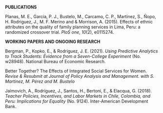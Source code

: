**PUBLICATIONS**

Planas, M. E., Garcia, P. J., Bustelo, M., Carcamo, C. P., Martinez, S., Ñopo, H. Rodriguez, J., M. F. Merino and & Morrison, A. (2015). Effects of ethnic attributes on the quality of family planning services in Lima, Peru: a randomized crossover trial. *PloS one*, *10*(2), e0115274.


**WORKING PAPERS AND ONGOING RESEARCH**

Bergman, P., Kopko, E., & Rodriguez, J. E. (2021). *Using Predictive Analytics to Track Students: Evidence from a Seven-College Experiment* (No. w28948). National Bureau of Economic Research.

Better Together? The Effects of Integrated Social Services for Women. *Revise & Resubmit at Journal of Policy Analysis and Management. with S. Martinez, M. Pérez and M. Bustelo*

Jaimovich, A., Rodríguez, J., Santos, H., Bertoni, E., & Elacqua, G. (2018). *Teacher Policies, Incentives, and Labor Markets in Chile, Colombia, and Peru: Implications for Equality* (No. 9124). Inter-American Development Bank.
